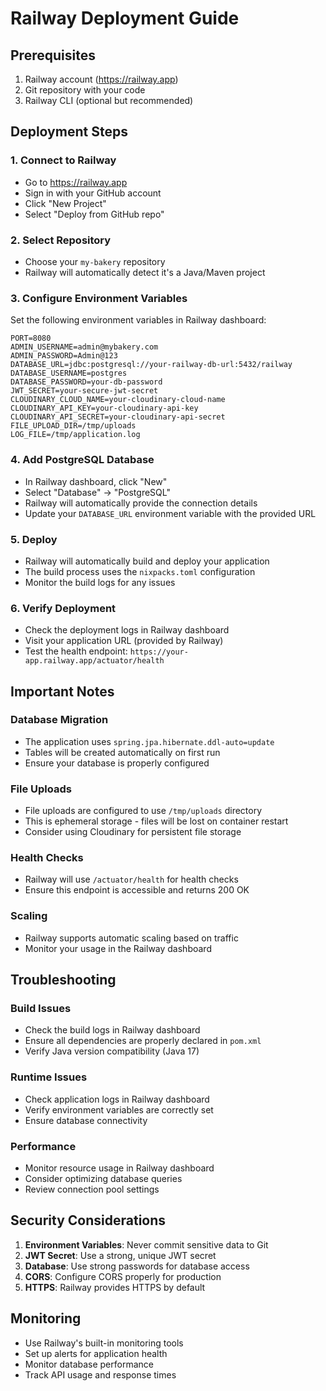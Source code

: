 # Railway Deployment Guide

## Prerequisites
1. Railway account (https://railway.app)
2. Git repository with your code
3. Railway CLI (optional but recommended)

## Deployment Steps

### 1. Connect to Railway
- Go to https://railway.app
- Sign in with your GitHub account
- Click "New Project"
- Select "Deploy from GitHub repo"

### 2. Select Repository
- Choose your `my-bakery` repository
- Railway will automatically detect it's a Java/Maven project

### 3. Configure Environment Variables
Set the following environment variables in Railway dashboard:

```
PORT=8080
ADMIN_USERNAME=admin@mybakery.com
ADMIN_PASSWORD=Admin@123
DATABASE_URL=jdbc:postgresql://your-railway-db-url:5432/railway
DATABASE_USERNAME=postgres
DATABASE_PASSWORD=your-db-password
JWT_SECRET=your-secure-jwt-secret
CLOUDINARY_CLOUD_NAME=your-cloudinary-cloud-name
CLOUDINARY_API_KEY=your-cloudinary-api-key
CLOUDINARY_API_SECRET=your-cloudinary-api-secret
FILE_UPLOAD_DIR=/tmp/uploads
LOG_FILE=/tmp/application.log
```

### 4. Add PostgreSQL Database
- In Railway dashboard, click "New"
- Select "Database" → "PostgreSQL"
- Railway will automatically provide the connection details
- Update your `DATABASE_URL` environment variable with the provided URL

### 5. Deploy
- Railway will automatically build and deploy your application
- The build process uses the `nixpacks.toml` configuration
- Monitor the build logs for any issues

### 6. Verify Deployment
- Check the deployment logs in Railway dashboard
- Visit your application URL (provided by Railway)
- Test the health endpoint: `https://your-app.railway.app/actuator/health`

## Important Notes

### Database Migration
- The application uses `spring.jpa.hibernate.ddl-auto=update`
- Tables will be created automatically on first run
- Ensure your database is properly configured

### File Uploads
- File uploads are configured to use `/tmp/uploads` directory
- This is ephemeral storage - files will be lost on container restart
- Consider using Cloudinary for persistent file storage

### Health Checks
- Railway will use `/actuator/health` for health checks
- Ensure this endpoint is accessible and returns 200 OK

### Scaling
- Railway supports automatic scaling based on traffic
- Monitor your usage in the Railway dashboard

## Troubleshooting

### Build Issues
- Check the build logs in Railway dashboard
- Ensure all dependencies are properly declared in `pom.xml`
- Verify Java version compatibility (Java 17)

### Runtime Issues
- Check application logs in Railway dashboard
- Verify environment variables are correctly set
- Ensure database connectivity

### Performance
- Monitor resource usage in Railway dashboard
- Consider optimizing database queries
- Review connection pool settings

## Security Considerations

1. **Environment Variables**: Never commit sensitive data to Git
2. **JWT Secret**: Use a strong, unique JWT secret
3. **Database**: Use strong passwords for database access
4. **CORS**: Configure CORS properly for production
5. **HTTPS**: Railway provides HTTPS by default

## Monitoring

- Use Railway's built-in monitoring tools
- Set up alerts for application health
- Monitor database performance
- Track API usage and response times 
